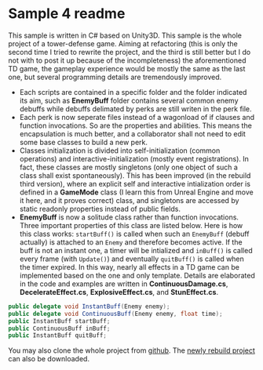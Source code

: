 # Sample 4 readme

This sample is written in C# based on Unity3D. This sample is the whole project of a tower-defense game. Aiming at refactoring (this is only the second time I tried to rewrite the project, and the third is still better but I do not with to post it up because of the incompleteness) the aforementioned TD game, the gameplay experience would be mostly the same as the last one, but several programming details are tremendously improved.

- Each scripts are contained in a specific folder and the folder indicated its aim, such as **EnemyBuff** folder contains several common enemy debuffs while debuffs delimated by perks are still writen in the perk file.
- Each perk is now seperate files instead of a wagonload of if clauses and function invocations. So are the properties and abilities. This means the encapsulation is much better, and a collaborator shall not need to edit some base classes to build a new perk.
- Classes initialization is divided into self-initialization (common operations) and interactive-initialization (mostly event registrations). In fact, these classes are mostly singletons (only one object of such a class shall exist spontaneously). This has been improved (in the rebuild third version), where an explicit self and interactive intialization order is defined in a **GameMode** class (I learn this from Unreal Engine and move it here, and it proves correct) class, and singletons are accessed by static readonly properties instead of public fields.
- **EnemyBuff** is now a solitude class rather than function invocations. Three important properties of this class are listed below. Here is how this class works: `startBuff()` is called when such an `EnemyBuff` (debuff actually) is attached to an `Enemy` and therefore becomes active. If the buff is not an instant one, a timer will be intialized and `inBuff()` is called every frame (with `Update()`) and eventually `quitBuff()` is called when the timer expired. In this way, nearly all effects in a TD game can be implemented based on the one and only template. Details are elaborated in the code and examples are written in **ContinuousDamage.cs**, **DecelerateEffect.cs**, **ExplosiveEffect.cs**, and **StunEffect.cs**.

```csharp
public delegate void InstantBuff(Enemy enemy);
public delegate void ContinuousBuff(Enemy enemy, float time);
public InstantBuff startBuff;
public ContinuousBuff inBuff;
public InstantBuff quitBuff;
```

You may also clone the whole project from [github](https://github.com/AaronSong321/LabDefenseRebuild2). The [newly rebuild project](https://github.com/AaronSong321/LabDefenseRebuild3) can also be downloaded.
